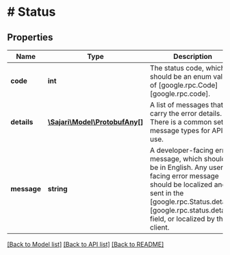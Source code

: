 # # Status

## Properties

| Name        | Type                                              | Description                                                                                                                                                                                                               | Notes      |
| ----------- | ------------------------------------------------- | ------------------------------------------------------------------------------------------------------------------------------------------------------------------------------------------------------------------------- | ---------- |
| **code**    | **int**                                           | The status code, which should be an enum value of [google.rpc.Code][google.rpc.code].                                                                                                                                     | [optional] |
| **details** | [**\Sajari\Model\ProtobufAny[]**](ProtobufAny.md) | A list of messages that carry the error details. There is a common set of message types for APIs to use.                                                                                                                  | [optional] |
| **message** | **string**                                        | A developer-facing error message, which should be in English. Any user-facing error message should be localized and sent in the [google.rpc.Status.details][google.rpc.status.details] field, or localized by the client. | [optional] |

[[Back to Model list]](../../README.md#models) [[Back to API list]](../../README.md#endpoints) [[Back to README]](../../README.md)

